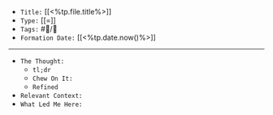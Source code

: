 
-   `Title:` [[<%tp.file.title%>]]
-   `Type:` [[=]]
-   `Tags:` #🧠️/📝️
-   `Formation Date:` [[<%tp.date.now()%>]]
---

-   `The Thought:`
    -   `tl;dr`
    -   `Chew On It:`
    -   `Refined`
-   `Relevant Context:`
-   `What Led Me Here:`